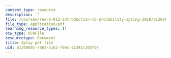 ```yaml
---
content_type: resource
description: ''
file: /courses/res-6-012-introduction-to-probability-spring-2018/a136008c7a81516278ec22341c105754_z1lAn4GMaFs.pdf
file_type: application/pdf
learning_resource_types: []
ocw_type: OCWFile
resourcetype: Document
title: 3play pdf file
uid: a136008c-7a81-5162-78ec-22341c105754
---
```

